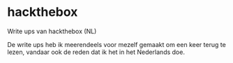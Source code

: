 # hackthebox
Write ups van hackthebox (NL)

De write ups heb ik meerendeels voor mezelf gemaakt om een keer terug te lezen, vandaar ook de reden dat ik het in het Nederlands doe.

